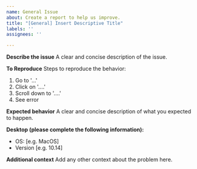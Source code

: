 ```yaml
---
name: General Issue
about: Create a report to help us improve.
title: "[General] Insert Descriptive Title"
labels: ''
assignees: ''

---
```


**Describe the issue**
A clear and concise description of the issue.

**To Reproduce**
Steps to reproduce the behavior:
1. Go to '...'
2. Click on '....'
3. Scroll down to '....'
4. See error

**Expected behavior**
A clear and concise description of what you expected to happen.

**Desktop (please complete the following information):**
 - OS: [e.g. MacOS]
 - Version [e.g. 10.14]

**Additional context**
Add any other context about the problem here.
